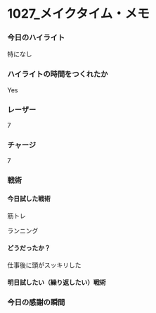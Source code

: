 # 1027\_メイクタイム・メモ

### 今日のハイライト

特になし

### ハイライトの時間をつくれたか

Yes

### レーザー

7

### チャージ

7

### 戦術

#### 今日試した戦術

筋トレ

ランニング

#### どうだったか？

仕事後に頭がスッキリした

#### 明日試したい（繰り返したい）戦術

### 今日の感謝の瞬間
